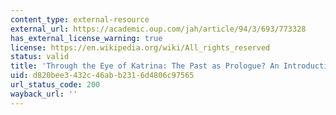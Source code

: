 ```yaml
---
content_type: external-resource
external_url: https://academic.oup.com/jah/article/94/3/693/773328
has_external_license_warning: true
license: https://en.wikipedia.org/wiki/All_rights_reserved
status: valid
title: 'Through the Eye of Katrina: The Past as Prologue? An Introduction'
uid: d820bee3-432c-46ab-b231-6d4806c97565
url_status_code: 200
wayback_url: ''
---
```

